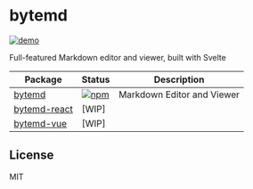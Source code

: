 # bytemd

[![demo](https://github.com/bytedance/bytemd/workflows/demo/badge.svg)](https://bytedance.github.io/bytemd/)

Full-featured Markdown editor and viewer, built with Svelte

| Package                                 | Status                                                                   | Description                |
| --------------------------------------- | ------------------------------------------------------------------------ | -------------------------- |
| [bytemd](./packages/bytemd)             | [![npm](https://img.shields.io/npm/v/bytemd.svg)](https://npm.im/bytemd) | Markdown Editor and Viewer |
| [bytemd-react](./packages/bytemd-react) | [WIP]                                                                    |                            |
| [bytemd-vue](./packages/bytemd-vue)     | [WIP]                                                                    |                            |

## License

MIT
